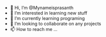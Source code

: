 - 👋 Hi, I’m @Mynameisprasanth
- 👀 I’m interested in learning new stuff
- 🌱 I’m currently learning programing
- 💞️ I’m looking to collaborate on any projects
- 📫 How to reach me ...

<!---
Mynameisprasanth/Mynameisprasanth is a ✨ special ✨ repository because its `README.md` (this file) appears on your GitHub profile.
You can click the Preview link to take a look at your changes.
--->
